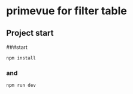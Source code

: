 # primevue for filter table

## Project start
###start
```
npm install
```
### and
```
npm run dev
```


